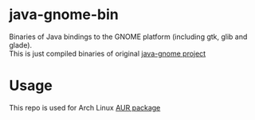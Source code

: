 # java-gnome-bin
Binaries of Java bindings to the GNOME platform (including gtk, glib and glade).  
This is just compiled binaries of original [java-gnome project](http://java-gnome.sourceforge.net)

# Usage
This repo is used for Arch Linux [AUR package](https://aur.archlinux.org/packages/java-gnome-bin/)

